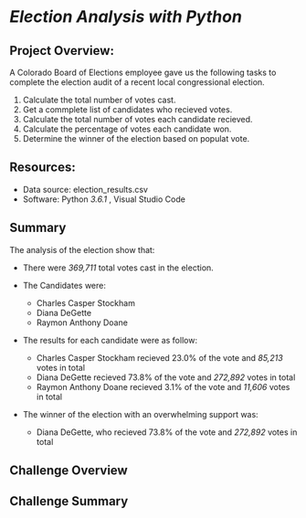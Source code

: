 # ***Election Analysis with Python***

## **Project Overview:**

A Colorado Board of Elections employee gave us the following tasks to complete the election audit of a recent local congressional election.

1. Calculate the total number of votes cast.
2. Get a commplete list of candidates who recieved votes.
3. Calculate the total number of votes each candidate recieved.
4. Calculate the percentage of votes each candidate won.
5. Determine the winner of the election based on populat vote.

## **Resources:**
- Data source: election_results.csv
- Software: Python *3.6.1* , Visual Studio Code

## **Summary**
The analysis of the election show that:

  - There were *369,711* total votes cast in the election.
  - The Candidates were:
      - Charles Casper Stockham
      - Diana DeGette
      - Raymon Anthony Doane
      
  - The results for each candidate were as follow:
  
      - Charles Casper Stockham recieved 23.0% of the vote and *85,213* votes in total
      - Diana DeGette recieved 73.8% of the vote and *272,892* votes in total
      - Raymon Anthony Doane recieved 3.1% of the vote and *11,606* votes in total
      
  - The winner of the election with an overwhelming support was:
      - Diana DeGette, who recieved 73.8% of the vote and *272,892* votes in total
    
    
## Challenge Overview


## Challenge Summary
  

